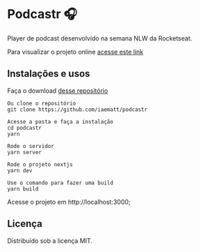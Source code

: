 # Podcastr 🎧

Player de podcast desenvolvido na semana NLW da Rocketseat.

Para visualizar o projeto online [acesse este link](https://podcastralisson.vercel.app/)

## Instalações e usos

Faça o download [desse repositório](https://github.com/alissonandrade2020/podcastr)

```
Ou clone o repositório
git clone https://github.com/iaematt/podcastr

Acesse a pasta e faça a instalação
cd podcastr
yarn

Rode o servidor
yarn server

Rode o projeto nextjs
yarn dev

Use o comando para fazer uma build
yarn build
```

Acesse o projeto em http://localhost:3000;

## Licença

Distribuído sob a licença MIT.
